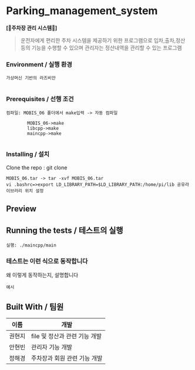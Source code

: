 # Parking_management_system

**[🚗주차장 관리 시스템🚗]**  

> 운전자에게 편리한 주차 시스템을 제공하기 위한 프로그램으로 입차,출차,정산 등의 기능을 수행할 수 있으며 관리자는 정산내역을 관리할 수 있는 프로그램
>

### Environment / 실행 환경

```
가상머신 기반의 라즈비안
    
```

### Prerequisites / 선행 조건

```
컴파일: MOBIS_06 폴더에서 make입력 -> 자동 컴파일
       
        MOBIS_06->make
        libcpp->make
        maincpp->make
    
```

### Installing / 설치


Clone the repo : git clone 
```
MOBIS_06.tar -> tar -xvf MOBIS_06.tar
vi .bashrc=>export LD_LIBRARY_PATH=$LD_LIBRARY_PATH:/home/pi/lib 공유라이브러리 위치 설정
```

## Preview




## Running the tests / 테스트의 실행
```
실행: ./maincpp/main
```

### 테스트는 이런 식으로 동작합니다

왜 이렇게 동작하는지, 설명합니다

```
예시
```


## Built With / 팀원


이름|개발
---|---|
권현지|file 및 정산과 관련 기능 개발|
안현빈|관리자 기능 개발|
정해경|주차장과 회원 관련 기능 개발|



